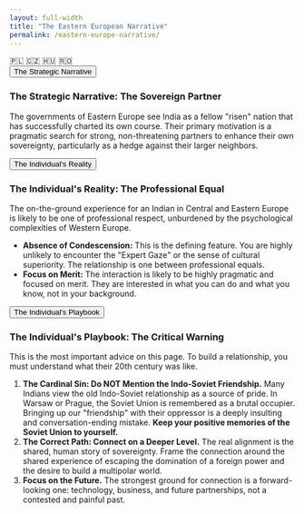 ```yaml
---
layout: full-width
title: "The Eastern European Narrative"
permalink: /eastern-europe-narrative/
---
```


<div class="flag-container">
  <span title="Poland" role="img" aria-label="Poland Flag">🇵🇱</span>
  <span title="Czechia" role="img" aria-label="Czechia Flag">🇨🇿</span>
  <span title="Hungary" role="img" aria-label="Hungary Flag">🇭🇺</span>
  <span title="Romania" role="img" aria-label="Romania Flag">🇷🇴</span>
</div>

<div class="accordion">
      <div class="accordion-item">
        <button class="accordion-header">The Strategic Narrative</button>
        <div class="accordion-content">
          <h3>The Strategic Narrative: The Sovereign Partner</h3>
          <p>The governments of Eastern Europe see India as a fellow "risen" nation that has successfully charted its own course. Their primary motivation is a pragmatic search for strong, non-threatening partners to enhance their own sovereignty, particularly as a hedge against their larger neighbors.</p>
        </div>
      </div>
      <div class="accordion-item">
        <button class="accordion-header">The Individual's Reality</button>
        <div class="accordion-content">
          <h3>The Individual's Reality: The Professional Equal</h3>
          <p>The on-the-ground experience for an Indian in Central and Eastern Europe is likely to be one of professional respect, unburdened by the psychological complexities of Western Europe.</p>
          <ul>
            <li><strong>Absence of Condescension:</strong> This is the defining feature. You are highly unlikely to encounter the "Expert Gaze" or the sense of cultural superiority. The relationship is one between professional equals.</li>
            <li><strong>Focus on Merit:</strong> The interaction is likely to be highly pragmatic and focused on merit. They are interested in what you can do and what you know, not in your background.</li>
          </ul>
        </div>
      </div>
      <div class="accordion-item">
        <button class="accordion-header">The Individual's Playbook</button>
        <div class="accordion-content">
          <h3>The Individual's Playbook: The Critical Warning</h3>
          <p>This is the most important advice on this page. To build a relationship, you must understand what their 20th century was like.</p>
          <ol>
            <li><strong>The Cardinal Sin: Do NOT Mention the Indo-Soviet Friendship.</strong> Many Indians view the old Indo-Soviet relationship as a source of pride. In Warsaw or Prague, the Soviet Union is remembered as a brutal occupier. Bringing up our "friendship" with their oppressor is a deeply insulting and conversation-ending mistake. <strong>Keep your positive memories of the Soviet Union to yourself.</strong></li>
            <li><strong>The Correct Path: Connect on a Deeper Level.</strong> The real alignment is the shared, human story of sovereignty. Frame the connection around the shared experience of escaping the domination of a foreign power and the desire to build a multipolar world.</li>
            <li><strong>Focus on the Future.</strong> The strongest ground for connection is a forward-looking one: technology, business, and future partnerships, not a contested and painful past.</li>
          </ol>
        </div>
      </div>
    </div>

<script>
  const links = document.querySelectorAll('.master-link');
  const contents = document.querySelectorAll('.detail-content');

  links.forEach(link => {
    link.addEventListener('click', function(e) {
      e.preventDefault();
      const targetId = this.getAttribute('href').substring(1);

      links.forEach(l => l.classList.remove('active'));
      this.classList.add('active');

      contents.forEach(content => {
        if (content.id === targetId) {
          content.style.display = 'block';
        } else {
          content.style.display = 'none';
        }
      });
    });
  });
</script>